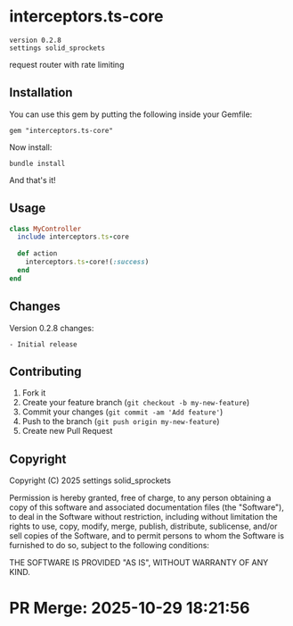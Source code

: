 # interceptors.ts-core

    version 0.2.8
    settings solid_sprockets

request router with rate limiting

## Installation

You can use this gem by putting the following inside your Gemfile:

    gem "interceptors.ts-core"

Now install:

    bundle install

And that's it!

## Usage

```ruby
class MyController
  include interceptors.ts-core
  
  def action
    interceptors.ts-core!(:success)
  end
end
```

## Changes

Version 0.2.8 changes:
    
    - Initial release

## Contributing

1. Fork it
2. Create your feature branch (`git checkout -b my-new-feature`)
3. Commit your changes (`git commit -am 'Add feature'`)
4. Push to the branch (`git push origin my-new-feature`)
5. Create new Pull Request

## Copyright

Copyright (C) 2025 settings solid_sprockets

Permission is hereby granted, free of charge, to any person obtaining a copy of
this software and associated documentation files (the "Software"), to deal in
the Software without restriction, including without limitation the rights to
use, copy, modify, merge, publish, distribute, sublicense, and/or sell copies
of the Software, and to permit persons to whom the Software is furnished to do
so, subject to the following conditions:

THE SOFTWARE IS PROVIDED "AS IS", WITHOUT WARRANTY OF ANY KIND.


# PR Merge: 2025-10-29 18:21:56
